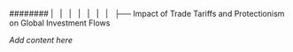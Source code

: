 ######## |   |   |   |   |   |   |   ├── Impact of Trade Tariffs and Protectionism on Global Investment Flows

*Add content here*
